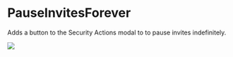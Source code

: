 # PauseInvitesForever

Adds a button to the Security Actions modal to to pause invites indefinitely.

![](https://github.com/Vendicated/Vencord/assets/47677887/e5ba40a3-cb08-462a-8615-fb74dd54c790)
